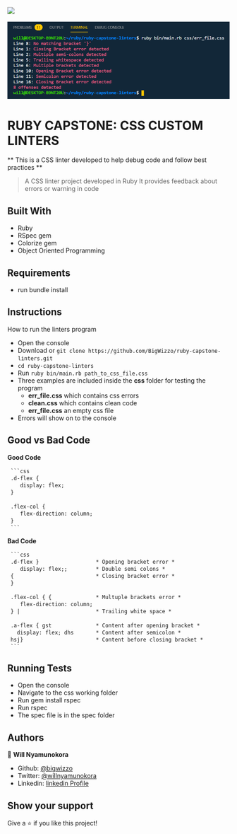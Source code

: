 ![](https://img.shields.io/badge/Microverse-blueviolet)

![screenshot](./screenshot.png)

# RUBY CAPSTONE: CSS CUSTOM LINTERS

** This is a CSS linter developed to help debug code and follow best practices **
> A CSS linter project developed in Ruby
> It provides feedback about errors or warning in code

## Built With

- Ruby
- RSpec gem
- Colorize gem
- Object Oriented Programming

## Requirements

- run bundle install

## Instructions

How to run the linters program
   - Open the console
   - Download or `git clone https://github.com/BigWizzo/ruby-capstone-linters.git`
   - `cd ruby-capstone-linters`
   - Run `ruby bin/main.rb path_to_css_file.css`
   - Three examples are included inside the **css** folder for testing the program
     - **err_file.css** which contains css errors
     - **clean.css** which contains clean code
     - **err_file.css** an empty css file
   - Errors will show on to the console
   
 ## Good vs Bad Code
   **Good Code**
   
     ```css
     .d-flex {
        display: flex;
     }

     .flex-col {
        flex-direction: column;
     }
     ```
   **Bad Code**
   
     ```css
     .d-flex }                  * Opening bracket error *
        display: flex;;         * Double semi colons *
     {                          * Closing bracket error *
     }

     .flex-col { {              * Multuple brackets error *
        flex-direction: column;
     } |                        * Trailing white space *

     .a-flex { gst              * Content after opening bracket *
       display: flex; dhs       * Content after semicolon *
     hsj}                       * Content before closing bracket *
     ```
    
 ## Running Tests
   
   - Open the console
   - Navigate to the css working folder
   - Run gem install rspec
   - Run rspec
   - The spec file is in the spec folder

## Authors

👤 **Will Nyamunokora**

- Github: [@bigwizzo](https://github.com/bigwizzo)
- Twitter: [@willnyamunokora](https://twitter.com/willnyamunokora)
- Linkedin: [linkedin Profile](https://www.linkedin.com/in/willnyamunokora/)

## Show your support

Give a ⭐️ if you like this project!

